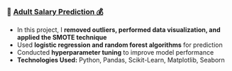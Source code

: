 ### 🔹 [Adult Salary Prediction 💰](https://github.com/yourusername/adult-salary-prediction)
- In this project, I **removed outliers, performed data visualization, and applied the SMOTE technique**
- Used **logistic regression and random forest algorithms** for prediction
- Conducted **hyperparameter tuning** to improve model performance
- **Technologies Used:** Python, Pandas, Scikit-Learn, Matplotlib, Seaborn

